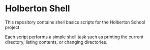 # Holberton Shell

This repository contains shell basics scripts for the Holberton School project.

Each script performs a simple shell task such as printing the current directory,
listing contents, or changing directories.
